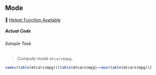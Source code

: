 ## Mode
:white_heart: [Helper Function Available](../../[SC]-Descriptive-Analytics/[SC]-Descriptive-Statistical-Measures/[HF]-Mode.md)
##### Actual Code
###### Sample Task
>Compute mode `mtcars$mpg`.
```r
names(table(mtcars$mpg))[table(mtcars$mpg)==max(table(mtcars$mpg))]
```
